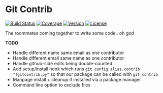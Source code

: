 Git Contrib
===========

[![Build Status](https://img.shields.io/travis/nickfrostatx/gitcontrib.svg)](https://travis-ci.org/nickfrostatx/gitcontrib)
[![Coverage](https://img.shields.io/coveralls/nickfrostatx/gitcontrib.svg)](https://coveralls.io/github/nickfrostatx/gitcontrib)
[![Version](https://img.shields.io/pypi/v/gitcontrib.svg)](https://pypi.python.org/pypi/gitcontrib)
[![License](https://img.shields.io/pypi/l/gitcontrib.svg)](https://raw.githubusercontent.com/nickfrostatx/gitcontrib/master/LICENSE)

The roommates coming together to write some code.. oh god

**TODO**
* Handle different name same email as one contributor
* Handle different email same name as one contributor
* Handle github-side edits being double-counted
* Add setup/install hook which runs `git config alias.contrib "!gitcontrib.py"` so that our package can be called with `git contrib`
* Manpage install + cleanup if installed via a package manager
* Command line option to exclude files
